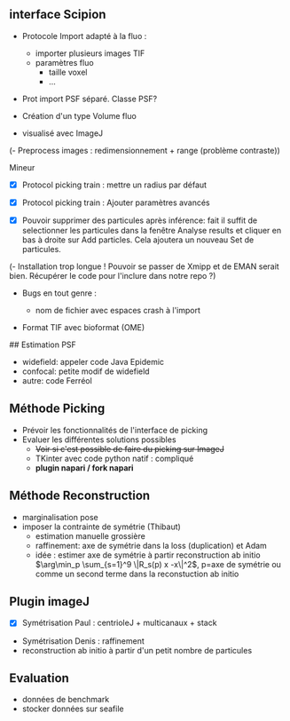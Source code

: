 ## interface Scipion

- Protocole Import adapté à la fluo :
  - importer plusieurs images TIF
  - paramètres fluo
    - taille voxel
    - ...

- Prot import PSF séparé. Classe PSF?

- Création d'un type Volume fluo

- visualisé avec ImageJ

(- Preprocess images : redimensionnement + range (problème contraste))

Mineur
- [x] Protocol picking train : mettre un radius par défaut
- [x] Protocol picking train : Ajouter paramètres avancés

- [x] Pouvoir supprimer des particules après inférence: fait il suffit de selectionner les particules dans la fenêtre Analyse results et cliquer en bas à droite sur Add particles. Cela ajoutera un nouveau Set de particules.

(- Installation trop longue ! Pouvoir se passer de Xmipp et de EMAN serait bien. Récupérer le code pour l'inclure dans notre repo ?)

- Bugs en tout genre :
  - nom de fichier avec espaces crash à l'import

- Format TIF avec bioformat (OME)

## Estimation PSF
- widefield: appeler code Java Epidemic
- confocal: petite modif de widefield
- autre: code Ferréol

## Méthode Picking
- Prévoir les fonctionnalités de l'interface de picking
- Evaluer les différentes solutions possibles
  - ~~Voir si c'est possible de faire du picking sur ImageJ~~
  - TKinter avec code python natif : compliqué
  - **plugin napari / fork napari**

## Méthode Reconstruction
- marginalisation pose
- imposer la contrainte de symétrie (Thibaut)
  - estimation manuelle grossière
  - raffinement: axe de symétrie dans la loss (duplication) et Adam   
  - idée : estimer axe de symétrie à partir reconstruction ab initio
    $\arg\min_p \sum_{s=1}^9 \|R_s(p) x -x\|^2$, p=axe de symétrie
    ou comme un second terme dans la reconstuction ab initio

## Plugin imageJ
- [x] Symétrisation Paul : centrioleJ + multicanaux + stack
- Symétrisation Denis : raffinement
- reconstruction ab initio à partir d'un petit nombre de particules

## Evaluation
- données de benchmark
- stocker données sur seafile
